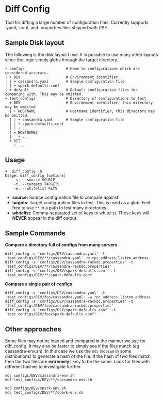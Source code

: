 # Diff Config

Tool for diffing a large number of configuration files. Currently supports .yaml, .conf, and .properties files shipped with DSE.

## Sample Disk layout
The following is the disk layout I use. It is possible to use many other layouts since the logic simply globs through the
target directory.

```none
+ configs                   # Home to configurations which are considered accurate.
| + DEV                     # Environment identifier
| | + cassandra.yaml        # Sample configuration file
| | + spark-defaults.conf
| + default                 # Default configuration files for comparing with. This may be omitted.
+ test_configs              # Directory of configurations to test
  + DEV                     # Environment identifier, this directory may be omitted
  | + HOSTNAME              # Hostname identifier, this directory may be omitted.
  | | + cassandra.yaml      # Sample configuration file
  | | + spark-defaults.conf
  | | + ...
  | + HOSTNAME2
  |   + ...
  + SIT
    + ...
```

## Usage

```fish
➜  diff_config -h
Usage: diff_config [options]
    -s, --source SOURCE
    -t, --targets TARGETS
    -w, --whitelist KEYS
```

* **source:** Source configuration file to compare against
* **targets:** Target configuration files to test. This is used as a glob. Feel free to use `**` in a path to test many directories.
* **whitelist:** Comma-separated set of keys to whitelist. These keys will **NEVER** appear in the diff output.

## Sample Commands

**Compare a directory full of configs from many servers**

```
diff_config -s 'configs/DEV/cassandra.yaml' -t 'test_configs/DEV/**/cassandra.yaml' -w rpc_address,listen_address
diff_config -s 'configs/DEV/cassandra-rackdc.properties' -t 'test_configs/DEV/**/cassandra-rackdc.properties'
diff_config -s 'configs/DEV/spark-defaults.conf' -t 'test_configs/DEV/**/spark-defaults.conf'
```

**Compare a single pair of configs**

```
diff_config -s 'configs/DEV/cassandra.yaml' -t 'test_configs/DEV/foo/cassandra.yaml' -w rpc_address,listen_address
diff_config -s 'configs/DEV/cassandra-rackdc.properties' -t 'test_configs/DEV/foo/cassandra-rackdc.properties'
diff_config -s 'configs/DEV/spark-defaults.conf' -t 'test_configs/DEV/foo/spark-defaults.conf'
```

## Other approaches
Some files may not be loaded and compared in the manner we use for diff_config. It may also be faster to simply see if the files match (eg cassandra-env.sh). In this case we use the `md5` (`md5sum` in some distributions) to generate a hash of the file. If the hash of two files match then the two files are **extremely** likely to be the same. Look for files with different hashes to investigate further.

```
md5 configs/DEV/cassandra-env.sh
md5 test_configs/DEV/**/cassandra-env.sh

md5 configs/DEV/spark-env.sh
md5 test_configs/DEV/**/spark-env.sh
```
